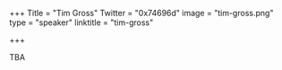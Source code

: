 +++
Title = "Tim Gross"
Twitter = "0x74696d"
image = "tim-gross.png"
type = "speaker"
linktitle = "tim-gross"

+++

TBA
